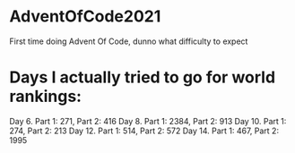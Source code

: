 # AdventOfCode2021
First time doing Advent Of Code, dunno what difficulty to expect

# Days I actually tried to go for world rankings:

Day 6. Part 1: 271, Part 2: 416
Day 8. Part 1: 2384, Part 2: 913
Day 10. Part 1: 274, Part 2: 213
Day 12. Part 1: 514, Part 2: 572
Day 14. Part 1: 467, Part 2: 1995
